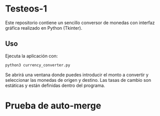 # Testeos-1

Este repositorio contiene un sencillo conversor de monedas con interfaz gráfica realizado en Python (Tkinter).

## Uso

Ejecuta la aplicación con:

```bash
python3 currency_converter.py
```

Se abrirá una ventana donde puedes introducir el monto a convertir y seleccionar las monedas de origen y destino. Las tasas de cambio son estáticas y están definidas dentro del programa.
# Prueba de auto-merge
